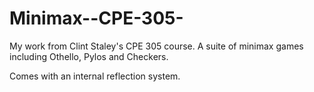 Minimax--CPE-305-
===========================

My work from Clint Staley's CPE 305 course.  A suite of minimax games including Othello, Pylos and Checkers.

Comes with an internal reflection system.